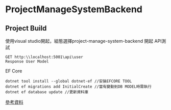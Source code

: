 # ProjectManageSystemBackend

## Project Build

使用visual studio開起，組態選擇project-manage-system-backend 開起
API測試
```
GET http:\\localhost:5001\api\user
Response User Model
```

EF Core
```
dotnet tool install --global dotnet-ef //安裝EFCORE TOOL
dotnet ef migrations add InitialCreate //當有變動到DB MODEL時需執行
dotnet ef database update //更新資料庫
```
[參考資料](https://docs.microsoft.com/en-us/ef/core/get-started/overview/first-app?tabs=netcore-cli)